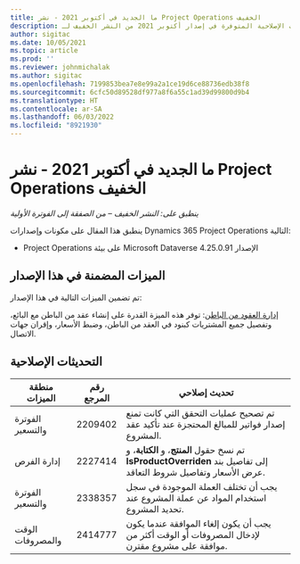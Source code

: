 ```yaml
---
title: ما الجديد في أكتوبر 2021 - نشر Project Operations الخفيف
description: يوفر هذا المقال معلومات حول التحديثات الإصلاحية المتوفرة في إصدار أكتوبر 2021 من النشر الخفيف لـ Project Operations.
author: sigitac
ms.date: 10/05/2021
ms.topic: article
ms.prod: ''
ms.reviewer: johnmichalak
ms.author: sigitac
ms.openlocfilehash: 7199853bea7e8e99a2a1ce19d6ce88736edb38f8
ms.sourcegitcommit: 6cfc50d89528df977a8f6a55c1ad39d99800d9b4
ms.translationtype: HT
ms.contentlocale: ar-SA
ms.lasthandoff: 06/03/2022
ms.locfileid: "8921930"
---
```

# <a name="whats-new-october-2021---project-operations-lite-deployment"></a>ما الجديد في أكتوبر 2021 - نشر Project Operations الخفيف

_ينطبق على: النشر الخفيف – من الصفقة إلى الفوترة الأولية_

ينطبق هذا المقال على مكونات وإصدارات Dynamics 365 Project Operations التالية:

  - Project Operations على بيئة Microsoft Dataverse الإصدار 4.25.0.91


## <a name="features-included-in-this-release"></a>الميزات المضمنة في هذا الإصدار

تم تضمين الميزات التالية في هذا الإصدار:

[إدارة العقود من الباطن](../subcontracting/managing-subcontracts-overview.md): توفر هذه الميزة القدرة على إنشاء عقد من الباطن مع البائع، وتفصيل جميع المشتريات كبنود في العقد من الباطن، وضبط الأسعار، وإقران جهات الاتصال.


## <a name="quality-updates"></a>التحديثات الإصلاحية

| **منطقة الميزات** | **رقم المرجع** | **تحديث إصلاحي** |
| --- | --- | --- |
| الفوترة والتسعير | 2209402 | تم تصحيح عمليات التحقق التي كانت تمنع إصدار فواتير للمبالغ المحتجزة عند تأكيد عقد المشروع. |
| إدارة الفرص | 2227414 | تم نسخ حقول **المنتج**، و **الكتابة**، و **IsProductOverriden** إلى تفاصيل بند عرض الأسعار وتفاصيل شروط التعاقد. |
| الفوترة والتسعير | 2338357 | يجب أن تختلف العملة الموجودة في سجل استخدام المواد عن عملة المشروع عند تحديد المشروع. |
| الوقت والمصروفات | 2414777 | يجب أن يكون إلغاء الموافقة عندما يكون لإدخال المصروفات أو الوقت أكثر من موافقة على مشروع مقترن. |
